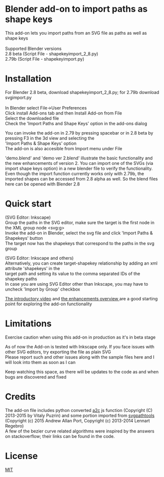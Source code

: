 # Blender add-on to import paths as shape keys<br>
This add-on lets you import paths from an SVG file as paths as well as shape keys <br><br>
Supported Blender versions<br>
2.8 beta (Script File - shapekeyimport_2_8.py) <br>
2.79b (Script File - shapekeyimport.py) <br>

# Installation
For Blender 2.8 beta, download shapekeyimport_2_8.py; for 2.79b download svgimport.py<br><br>
In Blender select File->User Preferences <br>
Click install Add-ons tab and then Install Add-on from File<br>
Select the downloaded file <br>
Check the 'Import Paths and Shape Keys' option in the add-ons dialog <br>
  
You can invoke the add-on in 2.79 by pressing spacebar or in 2.8 beta by pressing F3 in the 3d view and selecting the <br>
'Import Paths & Shape Keys' option<br> The add-on is also accesible from Import menu under File<br>

'demo.blend' and 'demo ver 2.blend' illustrate the basic functionality and the new enhancements of version 2. You can import one of the SVGs (via import shape keys option) in a new blender file to verify the functionality. Even though the import function currently works only with 2.79b, the imported shapes can be accessed from 2.8 alpha as well. So the blend files here can be opened with Blender 2.8


# Quick start
(SVG Editor: Inkscape)<br>
Group the paths in the SVG editor, make sure the target is the first node in the XML group node &lt;svg:g&gt;<br>
Invoke the add-on in Blender, select the svg file and click 'Import Paths & Shapekeys' button<br>
The target now has the shapekeys that correspond to the paths in the svg group  <br>

(SVG Editor: Inkscape and others)<br>
Alternatively, you can create target-shapekey relationship by adding an xml attribute 'shapekeys' in the <br>
target path and setting its value to the comma separated IDs of the shapekey paths<br>
In case you are using SVG Editor other than Inkscape, you may have to uncheck 'Import by Group' checkbox <br>
  
<a href=https://youtu.be/XMimQfQR_ss> The introductory video</a> and <a href=https://youtu.be/o6oCFZsM87M> the enhancements overview </a>  are a good starting point for exploring the add-on functionality

# Limitations
Exercise caution when using this add-on in production as it's in beta stage<br>

As of now the Add-on is tested with Inkscape only. If you face issues with other SVG editors, try exporting the file as plain SVG <br> Please report such and other issues along with the sample files here and I will look into them as soon as I can <br>

Keep watching this space, as there will be updates to the code as and when bugs are discovered and fixed <br>

# Credits
The add-on file includes python converted <a href=https://github.com/fontello/svgpath>a2c</a> js function (Copyright (C) 2013-2015 by Vitaly Puzrin)
and some portion imported from <a href=https://github.com/mathandy/svgpathtools>svgpathtools</a> (Copyright (c) 2015 Andrew Allan Port, Copyright (c) 2013-2014 Lennart Regebro)<br>
A few of the bezier curve related algorithms were inspired by the answers on stackoverflow; their links can be found in the code.

# License
<a href=https://github.com/Shriinivas/shapekeyimport/blob/master/LICENSE>MIT</a>
